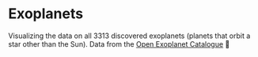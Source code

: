 # Exoplanets
Visualizing the data on all 3313 discovered exoplanets (planets that orbit a star other than the Sun). Data from the [Open Exoplanet Catalogue](http://www.openexoplanetcatalogue.com) 🚀
